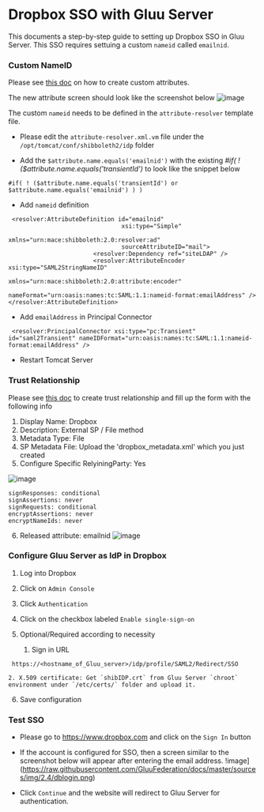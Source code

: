 # Dropbox SSO with Gluu Server
This documents a step-by-step guide to setting up Dropbox SSO in Gluu Server.
This SSO requires settuing a custom `nameid` called `emailnid`.

### Custom NameID
Please see [this doc](../customize/attributes.md) on how to create custom attributes.

The new attribute screen should look like the screenshot below
![image](https://raw.githubusercontent.com/GluuFederation/docs/master/sources/img/2.4/emailnid.png)

The custom `nameid` needs to be defined in the `attribute-resolver` template file.

* Please edit the `attribute-resolver.xml.vm` file  under the `/opt/tomcat/conf/shibboleth2/idp` folder

* Add the `$attribute.name.equals('emailnid')` with the existing *#if( ! ($attribute.name.equals('transientId')* to look like the snippet below

```
#if( ! ($attribute.name.equals('transientId') or $attribute.name.equals('emailnid') ) ) 
```

* Add `nameid` definition 

```
 <resolver:AttributeDefinition id="emailnid"
                                xsi:type="Simple"
                                xmlns="urn:mace:shibboleth:2.0:resolver:ad"
                                sourceAttributeID="mail">
                        <resolver:Dependency ref="siteLDAP" />
                        <resolver:AttributeEncoder xsi:type="SAML2StringNameID"
                                xmlns="urn:mace:shibboleth:2.0:attribute:encoder"
                                nameFormat="urn:oasis:names:tc:SAML:1.1:nameid-format:emailAddress" />
</resolver:AttributeDefinition> 
```
* Add `emailAddress` in Principal Connector

```
 <resolver:PrincipalConnector xsi:type="pc:Transient" id="saml2Transient" nameIDFormat="urn:oasis:names:tc:SAML:1.1:nameid-format:emailAddress" /> 
```

* Restart Tomcat Server

### Trust Relationship
Please see [this doc](../integrate/outbound-saml.md) to create trust relationship and fill up the form with the following info

1. Display Name: Dropbox
2. Description: External SP / File method
3. Metadata Type: File
4. SP Metadata File: Upload the 'dropbox_metadata.xml' which you just created
5. Configure Specific RelyiningParty: Yes

![image](https://raw.githubusercontent.com/GluuFederation/docs/master/sources/img/2.4/rp_configuration)

```
signResponses: conditional
signAssertions: never
signRequests: conditional
encryptAssertions: never
encryptNameIds: never
```
6. Released attribute: emailnid
![image](https://raw.githubusercontent.com/GluuFederation/docs/master/sources/img/2.4/dropboxtr.png)

### Configure Gluu Server as IdP in Dropbox

1. Log into Dropbox
2. Click on `Admin Console`
3. Click `Authentication`
4. Click on the checkbox labeled `Enable single-sign-on`
5. Optional/Required according to necessity

    1. Sign in URL
```
 https://<hostname_of_Gluu_server>/idp/profile/SAML2/Redirect/SSO 
```

    2. X.509 certificate: Get `shibIDP.crt` from Gluu Server `chroot` environment under `/etc/certs/` folder and upload it.

6. Save configuration

### Test SSO
* Please go to https://www.dropbox.com and click on the `Sign In` button

* If the account is configured for SSO, then a screen similar to the screenshot below will appear after entering the email address.
!image](https://raw.githubusercontent.com/GluuFederation/docs/master/sources/img/2.4/dblogin.png)

* Click `Continue` and the website will redirect to Gluu Server for authentication.

